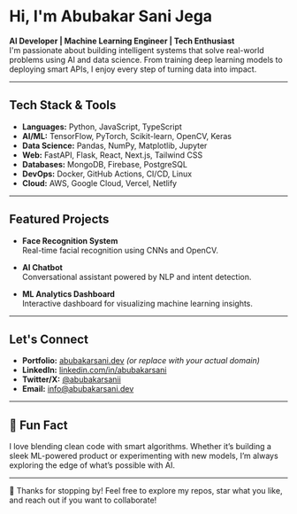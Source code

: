 #  Hi, I'm Abubakar Sani Jega

**AI Developer | Machine Learning Engineer | Tech Enthusiast**  
I'm passionate about building intelligent systems that solve real-world problems using AI and data science. From training deep learning models to deploying smart APIs, I enjoy every step of turning data into impact.

---

## Tech Stack & Tools

- **Languages:** Python, JavaScript, TypeScript  
- **AI/ML:** TensorFlow, PyTorch, Scikit-learn, OpenCV, Keras  
- **Data Science:** Pandas, NumPy, Matplotlib, Jupyter  
- **Web:** FastAPI, Flask, React, Next.js, Tailwind CSS  
- **Databases:** MongoDB, Firebase, PostgreSQL  
- **DevOps:** Docker, GitHub Actions, CI/CD, Linux  
- **Cloud:** AWS, Google Cloud, Vercel, Netlify  

---

## Featured Projects

- **Face Recognition System**  
  Real-time facial recognition using CNNs and OpenCV.

- **AI Chatbot**  
  Conversational assistant powered by NLP and intent detection.

- **ML Analytics Dashboard**  
  Interactive dashboard for visualizing machine learning insights.

---

## Let's Connect

- **Portfolio:** [abubakarsani.dev](https://abubakarsani.dev) *(or replace with your actual domain)*  
- **LinkedIn:** [linkedin.com/in/abubakarsani](https://linkedin.com/in/abubakarsani)  
- **Twitter/X:** [@abubakarsanii](https://twitter.com/abubakarsanii)  
- **Email:** info@abubakarsani.dev

---

## 💬 Fun Fact

I love blending clean code with smart algorithms. Whether it’s building a sleek ML-powered product or experimenting with new models, I’m always exploring the edge of what’s possible with AI.

---

📌 Thanks for stopping by! Feel free to explore my repos, star what you like, and reach out if you want to collaborate!
